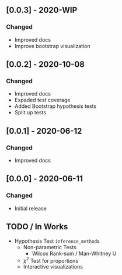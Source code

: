 ## [0.0.3] - 2020-WIP
### Changed
- Improved docs
- Improve bootstrap visualization

## [0.0.2] - 2020-10-08
### Changed
- Improved docs
- Expaded test coverage
- Added Bootstrap hypothesis tests
- Split up tests

## [0.0.1] - 2020-06-12
### Changed
- Improved docs

## [0.0.0] - 2020-06-11
### Changed
- Initial release

## TODO / In Works
- Hypothesis Test `inference_method`s
    + Non-parametric Tests
        * Wilcox Rank-sum / Man-Whitney U
    + $\chi^2$ Test for proportions
    + Interactive visualizations
